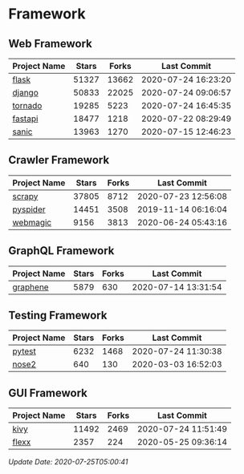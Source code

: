 # Framework

## Web Framework

| Project Name | Stars | Forks | Last Commit |
| ------------ | ----- | ----- | ----------- |
| [flask](https://github.com/pallets/flask) | 51327 | 13662 | 2020-07-24 16:23:20 |
| [django](https://github.com/django/django) | 50833 | 22025 | 2020-07-24 09:06:57 |
| [tornado](https://github.com/tornadoweb/tornado) | 19285 | 5223 | 2020-07-24 16:45:35 |
| [fastapi](https://github.com/tiangolo/fastapi) | 18477 | 1218 | 2020-07-22 08:29:49 |
| [sanic](https://github.com/huge-success/sanic) | 13963 | 1270 | 2020-07-15 12:46:23 |

## Crawler Framework

| Project Name | Stars | Forks | Last Commit |
| ------------ | ----- | ----- | ----------- |
| [scrapy](https://github.com/scrapy/scrapy) | 37805 | 8712 | 2020-07-23 12:56:08 |
| [pyspider](https://github.com/binux/pyspider) | 14451 | 3508 | 2019-11-14 06:16:04 |
| [webmagic](https://github.com/code4craft/webmagic) | 9156 | 3813 | 2020-06-24 05:43:16 |

## GraphQL Framework

| Project Name | Stars | Forks | Last Commit |
| ------------ | ----- | ----- | ----------- |
| [graphene](https://github.com/graphql-python/graphene) | 5879 | 630 | 2020-07-14 13:31:54 |

## Testing Framework

| Project Name | Stars | Forks | Last Commit |
| ------------ | ----- | ----- | ----------- |
| [pytest](https://github.com/pytest-dev/pytest) | 6232 | 1468 | 2020-07-24 11:30:38 |
| [nose2](https://github.com/nose-devs/nose2) | 640 | 130 | 2020-03-03 16:52:03 |

## GUI Framework

| Project Name | Stars | Forks | Last Commit |
| ------------ | ----- | ----- | ----------- |
| [kivy](https://github.com/kivy/kivy) | 11492 | 2469 | 2020-07-24 11:51:49 |
| [flexx](https://github.com/flexxui/flexx) | 2357 | 224 | 2020-05-25 09:36:14 |

*Update Date: 2020-07-25T05:00:41*